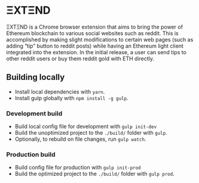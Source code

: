 # ΞXTΞND

ΞXTΞND is a Chrome browser extension that aims to bring the power of Ethereum blockchain to various social websites such as reddit. This is accomplished by making slight modifications to certain web pages (such as adding “tip” button to reddit posts) while having an Ethereum light client integrated into the extension. In the initial release, a user can send tips to other reddit users or buy them reddit gold with ETH directly.

## Building locally

 - Install local dependencies with `yarn`.
 - Install gulp globally with `npm install -g gulp`.

### Development build

 - Build local config file for development  with `gulp init-dev`
 - Build the unoptimized project to the `./build/` folder with `gulp`.
 - Optionally, to rebuild on file changes, run `gulp watch`.

### Production build
 - Build config file for production with `gulp init-prod`
 - Build the optimized project to the `./build/` folder with `gulp prod`.
